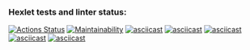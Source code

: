 ### Hexlet tests and linter status:
[![Actions Status](https://github.com/webdron/python-project-49/actions/workflows/hexlet-check.yml/badge.svg)](https://github.com/webdron/python-project-49/actions)
[![Maintainability](https://api.codeclimate.com/v1/badges/da17a1a62b8038c5be1d/maintainability)](https://codeclimate.com/github/webdron/python-project-49/maintainability)
[![asciicast](https://asciinema.org/a/TTJuomILLbsx81SZ891fiAYe2.svg)](https://asciinema.org/a/TTJuomILLbsx81SZ891fiAYe2)
[![asciicast](https://asciinema.org/a/IzQ9hnu5mf6UlXCKMY8pnsPKW.svg)](https://asciinema.org/a/IzQ9hnu5mf6UlXCKMY8pnsPKW)
[![asciicast](https://asciinema.org/a/5PF6y9sinNAwPaZz844pa02fg.svg)](https://asciinema.org/a/5PF6y9sinNAwPaZz844pa02fg)
[![asciicast](https://asciinema.org/a/M2LtMLfHpA9PNBNDyjLp1bkec.svg)](https://asciinema.org/a/M2LtMLfHpA9PNBNDyjLp1bkec)
[![asciicast](https://asciinema.org/a/KVMcsGtQPk66EByi4i5jWsODx.svg)](https://asciinema.org/a/KVMcsGtQPk66EByi4i5jWsODx)